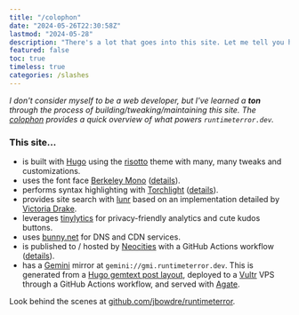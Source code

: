 ```yaml
---
title: "/colophon"
date: "2024-05-26T22:30:58Z"
lastmod: "2024-05-28"
description: "There's a lot that goes into this site. Let me tell you how it works."
featured: false
toc: true
timeless: true
categories: /slashes
---
```

*I don't consider myself to be a web developer, but I've learned a **ton** through the process of building/tweaking/maintaining this site. The [colophon](https://indieweb.org/colophon) provides a quick overview of what powers `runtimeterror.dev`.*

### This site...
- is built with [Hugo](https://gohugo.io/) using the [risotto](https://github.com/joeroe/risotto) theme with many, many tweaks and customizations.
- uses the font face [Berkeley Mono](https://berkeleygraphics.com/typefaces/berkeley-mono/) ([details](/using-custom-font-hugo/)).
- performs syntax highlighting with [Torchlight](https://torchlight.dev) ([details](/spotlight-on-torchlight/)).
- provides site search with [lunr](https://lunrjs.com/) based on an implementation detailed by [Victoria Drake](https://victoria.dev/blog/add-search-to-hugo-static-sites-with-lunr/).
- leverages [tinylytics](https://tinylytics.app/) for privacy-friendly analytics and cute kudos buttons.
- uses [bunny.net](https://bunny.net) for DNS and CDN services.
- is published to / hosted by [Neocities](https://neocities.org) with a GitHub Actions workflow ([details](/deploy-hugo-neocities-github-actions/)).
- has a [Gemini](https://geminiprotocol.net) mirror at `gemini://gmi.runtimeterror.dev`. This is generated from a [Hugo gemtext post layout](https://github.com/jbowdre/runtimeterror/blob/main/layouts/_default/single.gmi), deployed to a [Vultr](https://www.vultr.com/) VPS through a GitHub Actions workflow, and served with [Agate](https://github.com/mbrubeck/agate).


Look behind the scenes at [github.com/jbowdre/runtimeterror](https://github.com/jbowdre/runtimeterror).
